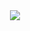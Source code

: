 <div align="center">
  <img src="https://github.com/bartosian/bartosian/assets/20209819/40012aee-7955-4f68-b8b2-4f4c24ab4656"/>
</div>
